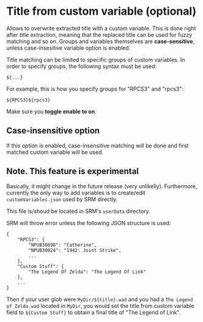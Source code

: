 # Title from custom variable (optional)

Allows to overwrite extracted title with a custom variable. This is done right after title extraction, meaning that the replaced title can be used for fuzzy matching and so on. Groups and variables themselves are **case-sensitive**, unless case-insesitive variable option is enabled.

Title matching can be limited to specific groups of custom variables. In order to specify groups, the following syntax must be used:
```
${...}
```
For example, this is how you specify groups for "RPCS3" and "rpcs3":
```
${RPCS3}${rpcs3}
```

Make sure you **toggle enable to on**.


## Case-insensitive option

If this option is enabled, case-insensitive matching will be done and first matched custom variable will be used.

## Note. This feature is **experimental**

Basically, it might change in the future release (very unlikelly). Furthermore, currently the only way to add variables is to create/edit `customVariables.json` used by SRM directly.

This file is/shoud be located in SRM's `userData` directory.

SRM will throw error unless the following JSON structure is used:

```
{
    "RPCS3": {
        "NPUB30698": "Catherine",
        "NPUB30024": "1942: Joint Strike",
        ...
    },
    "Custom Stuff": {
        "The Legend Of Zelda": "The Legend Of Link"
    },
    ...
}
```

Then if your user glob were `MyDir/${title}.wad` and you had a `The Legend of Zelda.wad` located in `MyDir`, you would set the title from custom variable field to `${Custom Stuff}` to obtain a final title of "The Legend of Link".

